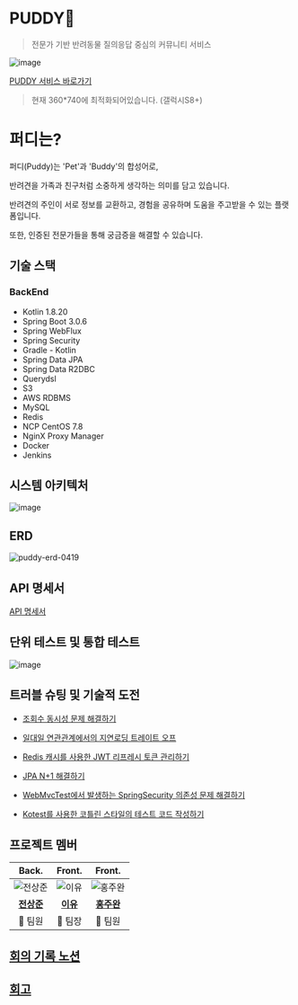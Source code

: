 # PUDDY💙

> 전문가 기반 반려동물 질의응답 중심의 커뮤니티 서비스

![image](https://user-images.githubusercontent.com/93868431/235334262-91df8679-d5c4-4eba-bb0d-d0a281bb5ead.png)

[PUDDY 서비스 바로가기](http://puddy.shop/) <br/>
> 현재 360*740에 최적화되어있습니다. (갤럭시S8+)

# 퍼디는?

퍼디(Puddy)는 'Pet'과 'Buddy'의 합성어로,

반려견을 가족과 친구처럼 소중하게 생각하는 의미를 담고 있습니다.

반려견의 주인이 서로 정보를 교환하고, 경험을 공유하며 도움을 주고받을 수 있는 플랫폼입니다. 

또한, 인증된 전문가들을 통해 궁금증을 해결할 수 있습니다.

## 기술 스택

### BackEnd

- Kotlin 1.8.20
- Spring Boot 3.0.6
- Spring WebFlux
- Spring Security
- Gradle - Kotlin
- Spring Data JPA
- Spring Data R2DBC
- Querydsl
- S3
- AWS RDBMS
- MySQL
- Redis
- NCP CentOS 7.8
- NginX Proxy Manager
- Docker
- Jenkins

## 시스템 아키텍처

![image](https://user-images.githubusercontent.com/93868431/230275264-20f15fc0-3b38-47d5-8577-eb8645e37571.png)

## ERD

![puddy-erd-0419](https://user-images.githubusercontent.com/93868431/232953874-7f95fe60-1899-4058-a109-e02b2a98fb54.png)

## API 명세서

[API 명세서](https://documenter.getpostman.com/view/23164315/2s93RMVFEm#22ba6470-2481-40e0-a70f-dbf2b4361306)

## 단위 테스트 및 통합 테스트

![image](https://user-images.githubusercontent.com/93868431/234045897-7dfadc33-c6a7-41e5-a9d8-6fcdf492186d.png)

## 트러블 슈팅 및 기술적 도전

- [조회수 동시성 문제 해결하기](https://waveofymymind.tistory.com/108)

- [일대일 연관관계에서의 지연로딩 트레이트 오프](https://waveofymymind.tistory.com/112)

- [Redis 캐시를 사용한 JWT 리프레시 토큰 관리하기](https://waveofymymind.tistory.com/113)

- [JPA N+1 해결하기](https://waveofymymind.tistory.com/114)

- [WebMvcTest에서 발생하는 SpringSecurity 의존성 문제 해결하기](https://waveofymymind.tistory.com/117)

- [Kotest를 사용한 코틀린 스타일의 테스트 코드 작성하기](https://waveofymymind.tistory.com/122)

## 프로젝트 멤버
| Back. | Front. | Front. |
|:---:|:---:|:---:|
| ![전상준](https://avatars.githubusercontent.com/u/93868431?v=4) | ![이유](https://avatars.githubusercontent.com/u/48672106?v=4) |![홍주완](https://avatars.githubusercontent.com/u/62174495?v=4) |
| [**전상준**](https://github.com/waveofmymind) | [**이유**](https://github.com/ReturnReason) | [**홍주완**](https://github.com/vjvl95) |
| 💎 팀원  | 👑 팀장 | 💎 팀원 |

## [회의 기록 노션](https://puddy.notion.site/PUDDY-cbab6d6425cd4103b9461eff301ca7e5)

## [회고](https://waveofymymind.tistory.com/120)

